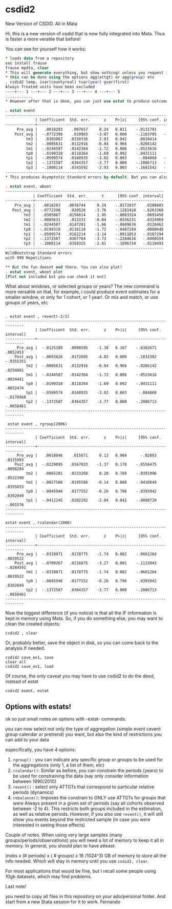 # csdid2
New Version of CSDID. All in Mata

Hi, this is a new version of csdid that is now fully integrated into Mata. 
Thus is faster a more veratile that before!

You can see for yourself how it works:

```stata
* loads data from a repository
ssc install frause
frause mpdta, clear
* This will generate everything, but show nothing! unless you request it.
* this can be done using the options agg(attgt) or agg(group) etc
. csdid2 lemp, ivar(countyreal) tvar(year) gvar(first)
Always Treated units have been excluded
----+--- 1 ---+--- 2 ---+--- 3 ---+--- 4 ---+--- 5 
............
* However after that is done, you can just use estat to produce outcomes you want

. estat event
------------------------------------------------------------------------------
             | Coefficient  Std. err.      z    P>|z|     [95% conf. interval]
-------------+----------------------------------------------------------------
     Pre_avg |   .0018283    .007657     0.24   0.811    -.0131791    .0168357
    Post_avg |  -.0772398    .019965    -3.87   0.000    -.1163705   -.0381092
         tm3 |   .0305067   .0150336     2.03   0.042     .0010414    .0599719
         tm2 |  -.0005631   .0132916    -0.04   0.966    -.0266142    .0254881
         tm1 |  -.0244587   .0142364    -1.72   0.086    -.0523616    .0034441
         tp0 |  -.0199318   .0118264    -1.69   0.092    -.0431111    .0032474
         tp1 |  -.0509574   .0168935    -3.02   0.003     -.084068   -.0178468
         tp2 |  -.1372587   .0364357    -3.77   0.000    -.2086713   -.0658461
         tp3 |  -.1008114   .0343592    -2.93   0.003    -.1681542   -.0334685
------------------------------------------------------------------------------
* This produces Asymptotic Standard errors by default. But you can also reqyest bootstrap (no saverif anymore)

. estat event, wboot
---------------------------------------------------------------------
            | Coefficient  Std. err.      t      [95% conf. interval]
------------+--------------------------------------------------------
    Pre_avg |   .0018283   .0076744     0.24    -.0172037    .0208603
   Post_avg |  -.0772398    .020526    -3.76    -.1281428   -.0263368
        tm3 |   .0305067   .0156614     1.95    -.0083324    .0693458
        tm2 |  -.0005631    .013331    -0.04    -.0336231    .0324969
        tm1 |  -.0244587   .0147201    -1.66    -.0609636    .0120462
        tp0 |  -.0199318   .0116118    -1.72    -.0487284    .0088648
        tp1 |  -.0509574   .0162214    -3.14    -.0911853   -.0107294
        tp2 |  -.1372587   .0367764    -3.73    -.2284616   -.0460559
        tp3 |  -.1008114   .0358325    -2.81    -.1896734   -.0119493
---------------------------------------------------------------------
WildBootstrap Standard errors
with 999 Repetitions

** But the fun doesnt end there. You can also plot!
. estat event, wboot plot
[Plot not included but you can check it out]
```

What about windows, or selected groups or years? The new command is more versatile on that.
for example, i could produce event estimates for a smaller window, or only for 1 cohort, or 1 year!.
Or mix and match, or use groups of years, etc

```

. estat event , revent(-2/2)
------------------------------------------------------------------------------
             | Coefficient  Std. err.      z    P>|z|     [95% conf. interval]
-------------+----------------------------------------------------------------
     Pre_avg |  -.0125109   .0090595    -1.38   0.167    -.0302671    .0052453
    Post_avg |  -.0693826   .0172695    -4.02   0.000    -.1032302   -.0355351
         tm2 |  -.0005631   .0132916    -0.04   0.966    -.0266142    .0254881
         tm1 |  -.0244587   .0142364    -1.72   0.086    -.0523616    .0034441
         tp0 |  -.0199318   .0118264    -1.69   0.092    -.0431111    .0032474
         tp1 |  -.0509574   .0168935    -3.02   0.003     -.084068   -.0178468
         tp2 |  -.1372587   .0364357    -3.77   0.000    -.2086713   -.0658461
------------------------------------------------------------------------------

 estat event , rgroup(2006)
------------------------------------------------------------------------------
             | Coefficient  Std. err.      z    P>|z|     [95% conf. interval]
-------------+----------------------------------------------------------------
     Pre_avg |   .0018846    .015671     0.12   0.904      -.02883    .0325993
    Post_avg |  -.0229095   .0167033    -1.37   0.170    -.0556475    .0098284
         tm2 |   .0065201   .0233268     0.28   0.780    -.0391996    .0522398
         tm1 |  -.0027508   .0195586    -0.14   0.888    -.0410849    .0355833
         tp0 |  -.0045946   .0177552    -0.26   0.796    -.0393942    .0302049
         tp1 |  -.0412245   .0202292    -2.04   0.042    -.0808729    -.001576
------------------------------------------------------------------------------

estat event , rcalendar(2006)
------------------------------------------------------------------------------
             | Coefficient  Std. err.      z    P>|z|     [95% conf. interval]
-------------+----------------------------------------------------------------
     Pre_avg |  -.0310871   .0178775    -1.74   0.082    -.0661264    .0039522
    Post_avg |  -.0709267   .0216675    -3.27   0.001    -.1133943   -.0284591
         tm1 |  -.0310871   .0178775    -1.74   0.082    -.0661264    .0039522
         tp0 |  -.0045946   .0177552    -0.26   0.796    -.0393942    .0302049
         tp2 |  -.1372587   .0364357    -3.77   0.000    -.2086713   -.0658461
------------------------------------------------------------------------------
```


Now the biggest difference (if you notice) is that all the IF information is kept in memory using Mata. 
So, if you do something else, you may want to clean the created objects:

```
csdid2 , clear
```

Or, probably better, save the object in disk, so you can come back to the analysis If needed. 

```
csdid2 save_ex1, save 
clear all
csdid2 save_ex1, load
```

Of course, the only caveat you may have to use csdid2 to do the deed, instead of estat 

```
csdid2 event, estat
```

## Options with estats!
ok so just small notes on options with -estat- commands.

you can now select not only the type of aggregation (simple event cevent group calendar or pretrend) you want, but also the kind of restrictions you can add to your data

especifically, you have 4 options:

1. `rgroup()`   : you can indicate any specific group or groups to be used for the aggregations (only 1, a list of them, etc)
2. `rcalendar()`: Similar as before, you can constrain the periods (years) to be used for constraining the data (say only consider information between 1990/2010)
3. `revent()`   : select only ATTGTs that correspond to particular relative periods (dynamics)
4. `rebalance()`: Imposes the constrain to ONLY use ATTGTs for groups that were Always present in a given set of periods (say all cohorts observed between -2 to 4). This restricts both groups included in the estimation, as well as relative periods. However, if you also use `revent()`, it will still show you events beyond the restricted sample (in case you were interested in seeing those effects)



Couple of notes. When using very large samples (many groups/periods/observations) you will need a lot of memory to keep it all in memory.
In general, you should plan to have atleast:

(nobs x (# periods) x ( # groups) x 16 /1024^3) GB 
of memory to store all the info needed. Which will stay in memory until you use `csdid2, clear`.

For most applications that would be fine, but I recall some people using 10gb datasets, which may find problems.

Last note!

you need to copy all files in this repository on your ado/personal folder. And start from a new Stata session for it to work.
Fernando



